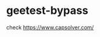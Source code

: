 # geetest-bypass
check https://www.capsolver.com/ 





















                                                                                                                                                                                      